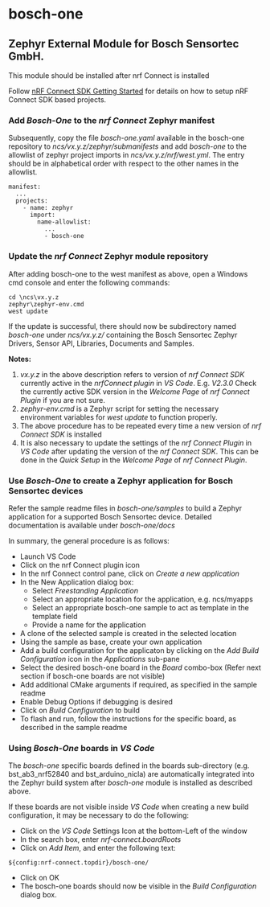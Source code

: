 # bosch-one
## Zephyr External Module for Bosch Sensortec GmbH.

This module should be installed after nrf Connect is installed

Follow [nRF Connect SDK Getting Started](https://developer.nordicsemi.com/nRF_Connect_SDK/doc/latest/nrf/gs_installing.html)
for details on how to setup nRF Connect SDK based projects.

### Add *Bosch-One* to the *nrf Connect* Zephyr manifest
Subsequently, copy the file *bosch-one.yaml* available in the bosch-one repository to *ncs/vx.y.z/zephyr/submanifests*
and add *bosch-one* to the allowlist of zephyr project imports in *ncs/vx.y.z/nrf/west.yml*. The entry should be in 
alphabetical order with respect to the other names in the allowlist. 
```
manifest:
  ...
  projects:
    - name: zephyr
      import:
        name-allowlist:
          ...
          - bosch-one
```
### Update the *nrf Connect* Zephyr module repository 

After adding bosch-one to the west manifest as above, open a Windows cmd console 
 and enter the following commands:

```
cd \ncs\vx.y.z
zephyr\zephyr-env.cmd
west update
```
If the update is successful, there should now be subdirectory named *bosch-one* under *ncs/vx.y.z/* containing the Bosch Sensortec Zephyr Drivers, Sensor API, Libraries, Documents and Samples.

**Notes:**
1. *vx.y.z* in the above description refers to version of *nrf Connect SDK* currently active in the *nrfConnect plugin*
in *VS Code*. E.g. *V2.3.0* Check the currently active SDK version in the *Welcome Page* of *nrf Connect Plugin* if you are not sure.
2. *zephyr-env.cmd* is a Zephyr script for setting the necessary environment variables for *west update* to function properly.
3. The above procedure has to be repeated every time a new version of *nrf Connect SDK* is installed
4. It is also necessary to update the settings of the *nrf Connect Plugin* in *VS Code* after updating the version of the 
*nrf Connect SDK*. This can be done in the *Quick Setup* in the *Welcome Page* of  *nrf Connect Plugin*.

### Use *Bosch-One* to create a Zephyr application for Bosch Sensortec devices
Refer the sample readme files in *bosch-one/samples* to build a Zephyr application for a supported Bosch Sensortec device. Detailed documentation is available under *bosch-one/docs*

In summary, the general procedure is as follows:
- Launch VS Code
- Click on the nrf Connect plugin icon
- In the nrf Connect control pane, click on *Create a new application*
- In the New Application dialog box:
  - Select *Freestanding Application*
  - Select an appropriate location for the application, e.g. ncs/myapps
  - Select an appropriate bosch-one sample to act as template in the template field
  - Provide a name for the application
- A clone of the selected sample is created in the selected location
- Using the sample as base, create your own application
- Add a build configuration for the applicaton by clicking on the *Add Build Configuration* icon in the *Applications* sub-pane
- Select the desired bosch-one board in the *Board* combo-box (Refer next section if bosch-one boards are not visible)
- Add additional CMake arguments if required, as specified in the sample readme
- Enable Debug Options if debugging is desired
- Click on *Build Configuration* to build
- To flash and run, follow the instructions for the specific board, as described in the sample readme

### Using *Bosch-One* boards in *VS Code*

The *bosch-one* specific boards defined in the boards sub-directory (e.g. bst_ab3_nrf52840 and bst_arduino_nicla) are automatically
integrated into the Zephyr build system after *bosch-one* module is installed as described above.

If these boards are not visible inside *VS Code* when creating a new build configuration, it may be necessary to do the following:

- Click on the *VS Code* Settings Icon at the bottom-Left of the window
- In the search box, enter *nrf-connect.boardRoots*
- Click on *Add Item*, and enter the following text:
```
${config:nrf-connect.topdir}/bosch-one/
```
- Click on OK
- The bosch-one boards should now be visible in the *Build Configuration* dialog box.
